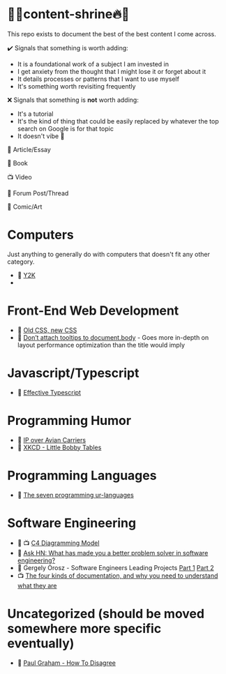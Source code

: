 # 🙏🔥content-shrine🔥🙏
This repo exists to document the best of the best content I come across.

✔️ Signals that something is worth adding:
- It is a foundational work of a subject I am invested in
- I get anxiety from the thought that I might lose it or forget about it
- It details processes or patterns that I want to use myself
- It's something worth revisiting frequently

❌ Signals that something is **not** worth adding:
- It's a tutorial
- It's the kind of thing that could be easily replaced by whatever the top search on Google is for that topic
- It doesn't vibe 🥺

📃 Article/Essay

📖 Book

📺 Video

🧵 Forum Post/Thread

🎨 Comic/Art

# Computers
Just anything to generally do with computers that doesn't fit any other category.
- 📃 [Y2K](https://en.wikipedia.org/wiki/Year_2000_problem)
- 

# Front-End Web Development
- 📃 [Old CSS, new CSS](https://eev.ee/blog/2020/02/01/old-css-new-css/)
- 📃 [Don’t attach tooltips to document.body](https://atfzl.com/don-t-attach-tooltips-to-document-body) - Goes more in-depth on layout performance optimization than the title would imply

# Javascript/Typescript
- 📖 [Effective Typescript](https://effectivetypescript.com/)

# Programming Humor
- 📃 [IP over Avian Carriers](https://en.wikipedia.org/wiki/IP_over_Avian_Carriers)
- 🎨 [XKCD - Little Bobby Tables](https://xkcd.com/327/)


# Programming Languages
- 📃 [The seven programming ur-languages](https://madhadron.com/posts/seven_languages.html?utm_source=pocket_mylist)

# Software Engineering
- 📃 📺 [C4 Diagramming Model](https://c4model.com/)
- 🧵 [Ask HN: What has made you a better problem solver in software engineering?](https://news.ycombinator.com/item?id=21659537)
- 📃 Gergely Orosz - Software Engineers Leading Projects [Part 1](https://newsletter.pragmaticengineer.com/p/engineers-leading-projects?s=r) [Part 2](https://newsletter.pragmaticengineer.com/p/engineers-leading-projects-part-2?s=r)
- 📺 [The four kinds of documentation, and why you need to understand what they are](https://www.writethedocs.org/videos/eu/2017/the-four-kinds-of-documentation-and-why-you-need-to-understand-what-they-are-daniele-procida/)

# Uncategorized (should be moved somewhere more specific eventually)
- 📃 [Paul Graham - How To Disagree](http://www.paulgraham.com/disagree.html)

